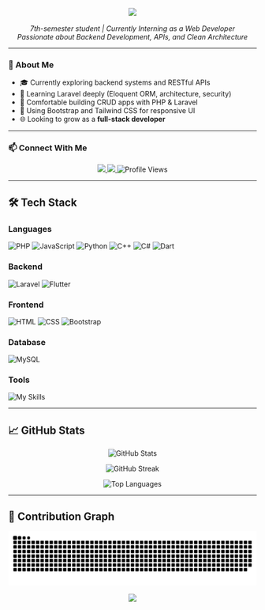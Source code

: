 <p align="center">
  <img src="https://capsule-render.vercel.app/api?type=waving&height=150&color=0:285b69,100:091519&text=Muh%20Arsyad%20Ramsi&animation=twinkling&fontAlign=50&fontSize=45&fontColor=61DAFB&desc=A%20Web%20Developer&descSize=25&descAlignY=80" />
</p>

<p align="center">
<em>7th-semester student | Currently Interning as a Web Developer</em><br />
<em>Passionate about Backend Development, APIs, and Clean Architecture</em>
</p>

---

### 💬 About Me
- 🎓 Currently exploring backend systems and RESTful APIs
- 🧠 Learning Laravel deeply (Eloquent ORM, architecture, security)
- 🔧 Comfortable building CRUD apps with PHP & Laravel
- 🎨 Using Bootstrap and Tailwind CSS for responsive UI
- 🌐 Looking to grow as a **full-stack developer**
---

### 📫 Connect With Me
<p align="center">
  <a href="mailto:arsyadhijrah49720@gmail.com">
    <img src="https://img.shields.io/badge/-arsyadhijrah49720@gmail.com-dc2626?style=flat&labelColor=dc2626&logo=gmail&logoColor=white" />
  </a>
  <a href="https://instagram.com/anca_is_core">
    <img src="https://img.shields.io/badge/-@anca_is_core-c026d3?style=flat&labelColor=c026d3&logo=instagram&logoColor=white" />
  </a>
  <img src="https://komarev.com/ghpvc/?username=anca1905&color=blue" alt="Profile Views" />
</p>

---

## 🛠️ Tech Stack

### Languages
![PHP](https://img.shields.io/badge/PHP-777BB4?style=for-the-badge&logo=php&logoColor=white)
![JavaScript](https://img.shields.io/badge/JavaScript-F7DF1E?style=for-the-badge&logo=javascript&logoColor=black)
![Python](https://img.shields.io/badge/Python-3776AB?style=for-the-badge&logo=python&logoColor=white)
![C++](https://img.shields.io/badge/C++-00599C?style=for-the-badge&logo=c%2B%2B&logoColor=white)
![C#](https://img.shields.io/badge/C%23-239120?style=for-the-badge&logo=c-sharp&logoColor=white)
![Dart](https://img.shields.io/badge/Dart-0175C2?style=for-the-badge&logo=dart&logoColor=white)

### Backend
![Laravel](https://img.shields.io/badge/Laravel-FF2D20?style=for-the-badge&logo=laravel&logoColor=white)
![Flutter](https://img.shields.io/badge/Flutter-02569B?style=for-the-badge&logo=flutter&logoColor=white)

### Frontend
![HTML](https://img.shields.io/badge/HTML5-E34F26?style=for-the-badge&logo=html5&logoColor=white)
![CSS](https://img.shields.io/badge/CSS3-1572B6?style=for-the-badge&logo=css3&logoColor=white)
![Bootstrap](https://img.shields.io/badge/Bootstrap-7952B3?style=for-the-badge&logo=bootstrap&logoColor=white)

### Database
![MySQL](https://img.shields.io/badge/MySQL-4479A1?style=for-the-badge&logo=mysql&logoColor=white)

### Tools
![My Skills](https://skillicons.dev/icons?i=vscode,github,git,postman,notion,anaconda,arduino,unity)

---

## 📈 GitHub Stats

<p align="center">
  <img src="https://github-readme-stats.vercel.app/api?username=anca1905&theme=tokyonight&show_icons=true" alt="GitHub Stats" />
</p>
<p align="center">
  <img src="https://github-readme-streak-stats.herokuapp.com/?user=anca1905&theme=tokyonight&card_width=470" alt="GitHub Streak" />
</p>
<p align="center">
  <img src="https://github-readme-stats.vercel.app/api/top-langs/?username=anca1905&card_width=470&langs_count=7&layout=compact&theme=tokyonight" alt="Top Languages" />
</p>

---

## 🐍 Contribution Graph
<p align="center">
  <img src="./profile-3d-contrib/github-contribution-grid-snake.svg" />
</p>

<p align="center">
  <img src="https://capsule-render.vercel.app/api?type=waving&height=120&color=0:285b69,100:091519&section=footer" />
</p>
